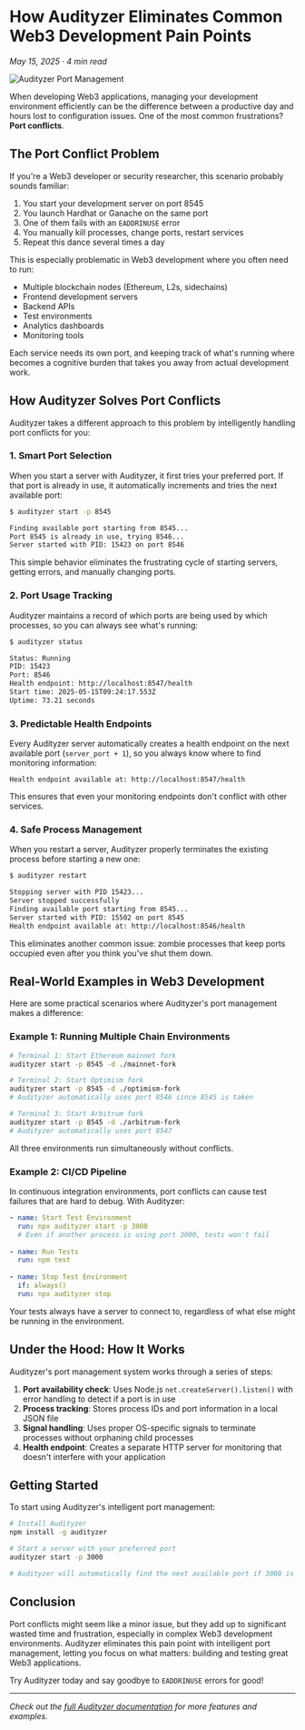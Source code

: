 # How Audityzer Eliminates Common Web3 Development Pain Points

*May 15, 2025 · 4 min read*

![Audityzer Port Management](../../assets/img/port-management.png)

When developing Web3 applications, managing your development environment efficiently can be the difference between a productive day and hours lost to configuration issues. One of the most common frustrations? **Port conflicts**.

## The Port Conflict Problem

If you're a Web3 developer or security researcher, this scenario probably sounds familiar:

1. You start your development server on port 8545
2. You launch Hardhat or Ganache on the same port
3. One of them fails with an `EADDRINUSE` error
4. You manually kill processes, change ports, restart services
5. Repeat this dance several times a day

This is especially problematic in Web3 development where you often need to run:

- Multiple blockchain nodes (Ethereum, L2s, sidechains)
- Frontend development servers
- Backend APIs
- Test environments
- Analytics dashboards
- Monitoring tools

Each service needs its own port, and keeping track of what's running where becomes a cognitive burden that takes you away from actual development work.

## How Audityzer Solves Port Conflicts

Audityzer takes a different approach to this problem by intelligently handling port conflicts for you:

### 1. Smart Port Selection

When you start a server with Audityzer, it first tries your preferred port. If that port is already in use, it automatically increments and tries the next available port:

```bash
$ audityzer start -p 8545

Finding available port starting from 8545...
Port 8545 is already in use, trying 8546...
Server started with PID: 15423 on port 8546
```

This simple behavior eliminates the frustrating cycle of starting servers, getting errors, and manually changing ports.

### 2. Port Usage Tracking

Audityzer maintains a record of which ports are being used by which processes, so you can always see what's running:

```bash
$ audityzer status

Status: Running
PID: 15423
Port: 8546
Health endpoint: http://localhost:8547/health
Start time: 2025-05-15T09:24:17.553Z
Uptime: 73.21 seconds
```

### 3. Predictable Health Endpoints

Every Audityzer server automatically creates a health endpoint on the next available port (`server_port + 1`), so you always know where to find monitoring information:

```
Health endpoint available at: http://localhost:8547/health
```

This ensures that even your monitoring endpoints don't conflict with other services.

### 4. Safe Process Management

When you restart a server, Audityzer properly terminates the existing process before starting a new one:

```bash
$ audityzer restart

Stopping server with PID 15423...
Server stopped successfully
Finding available port starting from 8545...
Server started with PID: 15502 on port 8545
Health endpoint available at: http://localhost:8546/health
```

This eliminates another common issue: zombie processes that keep ports occupied even after you think you've shut them down.

## Real-World Examples in Web3 Development

Here are some practical scenarios where Audityzer's port management makes a difference:

### Example 1: Running Multiple Chain Environments

```bash
# Terminal 1: Start Ethereum mainnet fork
audityzer start -p 8545 -d ./mainnet-fork

# Terminal 2: Start Optimism fork
audityzer start -p 8545 -d ./optimism-fork
# Audityzer automatically uses port 8546 since 8545 is taken

# Terminal 3: Start Arbitrum fork
audityzer start -p 8545 -d ./arbitrum-fork
# Audityzer automatically uses port 8547
```

All three environments run simultaneously without conflicts.

### Example 2: CI/CD Pipeline

In continuous integration environments, port conflicts can cause test failures that are hard to debug. With Audityzer:

```yaml
- name: Start Test Environment
  run: npx audityzer start -p 3000
  # Even if another process is using port 3000, tests won't fail
  
- name: Run Tests
  run: npm test
  
- name: Stop Test Environment
  if: always()
  run: npx audityzer stop
```

Your tests always have a server to connect to, regardless of what else might be running in the environment.

## Under the Hood: How It Works

Audityzer's port management system works through a series of steps:

1. **Port availability check**: Uses Node.js `net.createServer().listen()` with error handling to detect if a port is in use
2. **Process tracking**: Stores process IDs and port information in a local JSON file
3. **Signal handling**: Uses proper OS-specific signals to terminate processes without orphaning child processes
4. **Health endpoint**: Creates a separate HTTP server for monitoring that doesn't interfere with your application

## Getting Started

To start using Audityzer's intelligent port management:

```bash
# Install Audityzer
npm install -g audityzer

# Start a server with your preferred port
audityzer start -p 3000

# Audityzer will automatically find the next available port if 3000 is occupied
```

## Conclusion

Port conflicts might seem like a minor issue, but they add up to significant wasted time and frustration, especially in complex Web3 development environments. Audityzer eliminates this pain point with intelligent port management, letting you focus on what matters: building and testing great Web3 applications.

Try Audityzer today and say goodbye to `EADDRINUSE` errors for good!

---

*Check out the [full Audityzer documentation](https://github.com/YourUser/audityzer) for more features and examples.* 